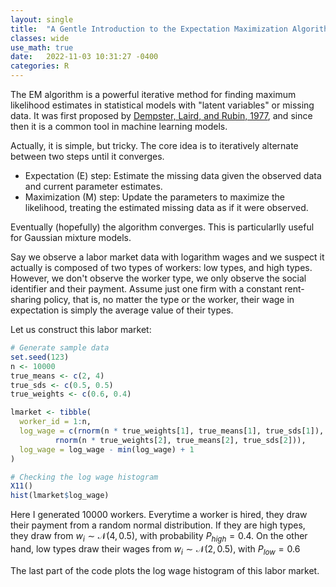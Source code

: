 ```yaml
---
layout: single
title:  "A Gentle Introduction to the Expectation Maximization Algorithm"
classes: wide
use_math: true
date:   2022-11-03 10:31:27 -0400
categories: R
---
```


The EM algorithm is a powerful iterative method for finding maximum likelihood estimates in statistical models with "latent variables" or missing data. It was first proposed by [Dempster, Laird, and Rubin, 1977](https://rss.onlinelibrary.wiley.com/doi/abs/10.1111/j.2517-6161.1977.tb01600.x?casa_token=a4oDLWp6MQQAAAAA%3AFERMoGtYF9u5EmMI9VScUGrfJ5VG05FGRKEoQ_5Gkg9VKHDQrclfHMhb0qzGM3GbkQ2RtbVUNQ-t3yyG), and since then it is a common tool in machine learning models.

Actually, it is simple, but tricky. The core idea is to iteratively alternate between two steps until it converges.

- Expectation (E) step: Estimate the missing data given the observed data and current parameter estimates.
- Maximization (M) step: Update the parameters to maximize the likelihood, treating the estimated missing data as if it were observed.

Eventually (hopefully) the algorithm converges. This is particularlly useful for Gaussian mixture models. 

Say we observe a labor market data with logarithm wages and we suspect it actually is composed of two types of workers: low types, and high types. However, we don't observe the worker type, we only observe the social identifier and their payment. Assume just one firm with a constant rent-sharing policy, that is, no matter the type or the worker, their wage in expectation is simply the average value of their types.

Let us construct this labor market:

```r
# Generate sample data
set.seed(123)
n <- 10000
true_means <- c(2, 4)
true_sds <- c(0.5, 0.5)
true_weights <- c(0.6, 0.4)

lmarket <- tibble(
  worker_id = 1:n,
  log_wage = c(rnorm(n * true_weights[1], true_means[1], true_sds[1]),
          rnorm(n * true_weights[2], true_means[2], true_sds[2])),
  log_wage = log_wage - min(log_wage) + 1
)

# Checking the log wage histogram
X11()
hist(lmarket$log_wage)
```

Here I generated 10000 workers. Everytime a worker is hired, they draw their payment from a random normal distribution. If they are high types, they draw from $w_i \sim \mathcal{N}(4 , 0.5)$, with probability $P_{high} = 0.4$. On the other hand, low types draw their wages from $w_i \sim \mathcal{N}(2 , 0.5)$, with $P_{low} = 0.6$

The last part of the code plots the log wage histogram of this labor market.


